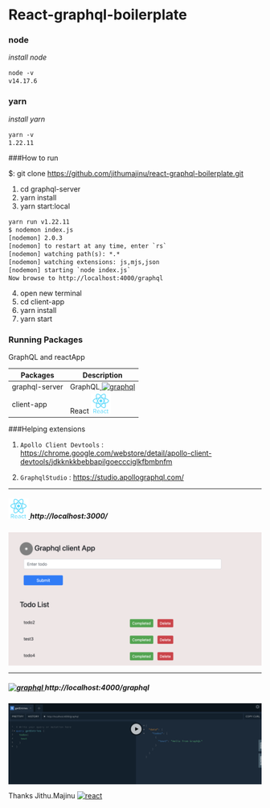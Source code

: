 # React-graphql-boilerplate


### node

_install node_

```
node -v 
v14.17.6
```
### yarn 

_install yarn_
```
yarn -v 
1.22.11
```

###How to run

$: git clone https://github.com/jithumajinu/react-graphql-boilerplate.git

1. cd graphql-server
2. yarn install
3. yarn start:local
```
yarn run v1.22.11
$ nodemon index.js
[nodemon] 2.0.3
[nodemon] to restart at any time, enter `rs`
[nodemon] watching path(s): *.*
[nodemon] watching extensions: js,mjs,json
[nodemon] starting `node index.js`
Now browse to http://localhost:4000/graphql
```

4. open new terminal
5. cd client-app
2. yarn install
3. yarn start

### Running Packages

GraphQL  and reactApp

| Packages              | Description       |
|-----------------------|-------------------|
| graphql-server        | GraphQL<a href="https://graphql.org" target="_blank"> <img src="https://www.vectorlogo.zone/logos/graphql/graphql-icon.svg" alt="graphql" width="40" height="40"/> </a>            |
| client-app            | React <a href="https://reactjs.org/" target="_blank"> <img src="https://raw.githubusercontent.com/devicons/devicon/master/icons/react/react-original-wordmark.svg" alt="react" width="40" height="40"/> </a>            |


###Helping extensions

1. `Apollo Client Devtools` :  https://chrome.google.com/webstore/detail/apollo-client-devtools/jdkknkkbebbapilgoeccciglkfbmbnfm

2. `GraphqlStudio` :
https://studio.apollographql.com/

---

##### <a href="https://reactjs.org/" target="_blank"> <img src="https://raw.githubusercontent.com/devicons/devicon/master/icons/react/react-original-wordmark.svg" alt="react" width="40" height="40"/> </a> http://localhost:3000/  
<p><img align="center" src="https://github.com/jithumajinu/react-graphql-boilerplate/blob/main/images/Screen.png?raw=true" alt="graphgql react simple crud" /></p>

---
##### <a href="https://graphql.org" target="_blank"> <img src="https://www.vectorlogo.zone/logos/graphql/graphql-icon.svg" alt="graphql" width="40" height="40"/> </a> http://localhost:4000/graphql
<p><img align="center" src="https://github.com/jithumajinu/react-graphql-boilerplate/blob/main/images/grapgql.png?raw=true" alt="graphgql react simple crud" /></p>

Thanks
Jithu.Majinu
<a href="https://www.linkedin.com/in/jithumajinu" target="_blank"> <img src="https://content.linkedin.com/content/dam/me/business/en-us/amp/brand-site/v2/bg/LI-Logo.svg.original.svg" alt="react" width="40" height="40"/> </a> 